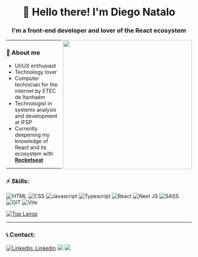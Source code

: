 <h1 align='center'>👋 Hello there! I'm Diego Natalo</h1>
<h3 align='center'>I'm a front-end developer and lover of the <strong>React</strong> ecosystem</h3>
<img align='right' src='https://raw.githubusercontent.com/MicaelliMedeiros/micaellimedeiros/master/image/computer-illustration.png' width='350' heigth='350'/>

---

### 📌 About me
- UI/UX enthusiast
- Technology lover
- Computer technician for the internet by ETEC de Itanhaém
- Technologist in systems analysis and development at IFSP
- Currently deepening my knowledge of React and its ecosystem with <strong>[Rocketseat](https://www.rocketseat.com.br/)</strong>

---
### ⚡ Skills:

![HTML](https://img.shields.io/badge/HTML5-0D1117?style=for-the-badge&logo=html5&logoColor=orange)
![CSS](https://img.shields.io/badge/CSS3-0D1117?style=for-the-badge&logo=css3&logoColor=dodgerblue)
![Javascript](https://img.shields.io/badge/JavaScript-0D1117?style=for-the-badge&logo=JavaScript&logoColor=gold)
![Typescript](https://img.shields.io/badge/TypeScript-0D1117?style=for-the-badge&logo=typescript&logoColor=dodgerblue)
![React](https://img.shields.io/badge/React-0D1117?style=for-the-badge&logo=react&logoColor=cyan)
![Next JS](https://img.shields.io/badge/Next-0D1117?style=for-the-badge&logo=next.js&logoColor=white)
![SASS](https://img.shields.io/badge/Sass-0D1117?style=for-the-badge&logo=sass&logoColor=palevioletred)
![GIT](https://img.shields.io/badge/GIT-0D1117?style=for-the-badge&logo=git&logoColor=red)
![Vite](https://img.shields.io/badge/vite-0D1117?style=for-the-badge&logo=vite&logoColor=mediumaquamarine)

[![Top Langs](https://github-readme-stats-kerneldn.vercel.app//api/top-langs/?username=diegonatalo&layout=compact&theme=github_dark&hide_border=true)](https://github.com/anuraghazra/github-readme-stats)

---

### 📞 Contact:
[![Linkedin: Linkedin](https://img.shields.io/badge/-Diego%20Natalo-blue?style=flat&logo=Linkedin&logoColor=white&link=https://www.linkedin.com/in/diego-natalo/)](https://www.linkedin.com/in/diego-natalo/)
![](https://img.shields.io/badge/-diegonatalo@gmail.com-EA4335?logo=gmail&logoColor=white&style=flat)
![](https://img.shields.io/github/followers/KernelDN?label=Follow%20Me&style=social)
